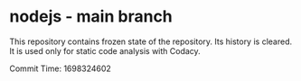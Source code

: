 # nodejs - main branch

This repository contains frozen state of the repository.
Its history is cleared. It is used only for static code
analysis with Codacy.

Commit Time: 1698324602